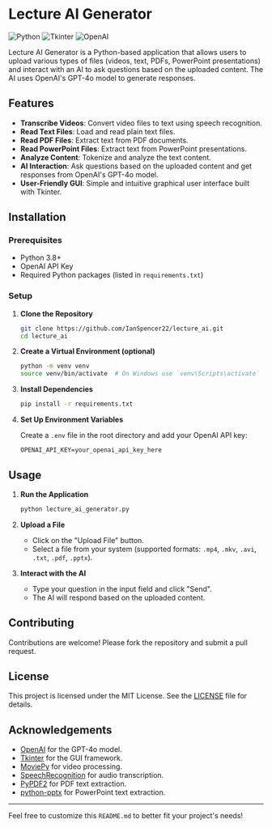 # Lecture AI Generator

![Python](https://img.shields.io/badge/Python-3.8%2B-blue)
![Tkinter](https://img.shields.io/badge/Tkinter-GUI-orange)
![OpenAI](https://img.shields.io/badge/OpenAI-API-green)

Lecture AI Generator is a Python-based application that allows users to upload various types of files (videos, text, PDFs, PowerPoint presentations) and interact with an AI to ask questions based on the uploaded content. The AI uses OpenAI's GPT-4o model to generate responses.

## Features

- **Transcribe Videos**: Convert video files to text using speech recognition.
- **Read Text Files**: Load and read plain text files.
- **Read PDF Files**: Extract text from PDF documents.
- **Read PowerPoint Files**: Extract text from PowerPoint presentations.
- **Analyze Content**: Tokenize and analyze the text content.
- **AI Interaction**: Ask questions based on the uploaded content and get responses from OpenAI's GPT-4o model.
- **User-Friendly GUI**: Simple and intuitive graphical user interface built with Tkinter.

## Installation

### Prerequisites

- Python 3.8+
- OpenAI API Key
- Required Python packages (listed in `requirements.txt`)

### Setup

1. **Clone the Repository**

    ```sh
    git clone https://github.com/IanSpencer22/lecture_ai.git
    cd lecture_ai
    ```

2. **Create a Virtual Environment (optional)**

    ```sh
    python -m venv venv
    source venv/bin/activate  # On Windows use `venv\Scripts\activate`
    ```

3. **Install Dependencies**

    ```sh
    pip install -r requirements.txt
    ```

4. **Set Up Environment Variables**

    Create a `.env` file in the root directory and add your OpenAI API key:

    ```env
    OPENAI_API_KEY=your_openai_api_key_here
    ```

## Usage

1. **Run the Application**

    ```sh
    python lecture_ai_generator.py
    ```

2. **Upload a File**

    - Click on the "Upload File" button.
    - Select a file from your system (supported formats: `.mp4`, `.mkv`, `.avi`, `.txt`, `.pdf`, `.pptx`).

3. **Interact with the AI**

    - Type your question in the input field and click "Send".
    - The AI will respond based on the uploaded content.

## Contributing

Contributions are welcome! Please fork the repository and submit a pull request.

## License

This project is licensed under the MIT License. See the [LICENSE](LICENSE) file for details.

## Acknowledgements

- [OpenAI](https://www.openai.com/) for the GPT-4o model.
- [Tkinter](https://docs.python.org/3/library/tkinter.html) for the GUI framework.
- [MoviePy](https://zulko.github.io/moviepy/) for video processing.
- [SpeechRecognition](https://pypi.org/project/SpeechRecognition/) for audio transcription.
- [PyPDF2](https://pypi.org/project/PyPDF2/) for PDF text extraction.
- [python-pptx](https://python-pptx.readthedocs.io/en/latest/) for PowerPoint text extraction.

---

Feel free to customize this `README.md` to better fit your project's needs!